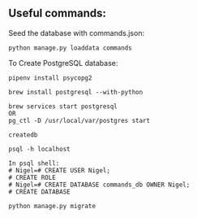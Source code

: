 ## Useful commands:

Seed the database with commands.json:

```python manage.py loaddata commands```

To Create PostgreSQL database:

```
pipenv install psycopg2

brew install postgresql --with-python

brew services start postgresql
OR
pg_ctl -D /usr/local/var/postgres start

createdb

psql -h localhost

In psql shell:
# Nigel=# CREATE USER Nigel;
# CREATE ROLE
# Nigel=# CREATE DATABASE commands_db OWNER Nigel;
# CREATE DATABASE

python manage.py migrate
```